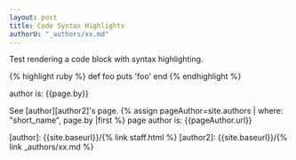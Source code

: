 ```yaml
---
layout: post
title: Code Syntax Highlights
authorU: "_authors/xx.md"
---
```

Test rendering a code block with syntax highlighting. 

{% highlight ruby %}
def foo
    puts 'foo'
end
{% endhighlight %}

author is: {{page.by}}

See [author][author2]'s page.
{% assign pageAuthor=site.authors | where: "short_name", page.by |first %}
page author is: {{pageAuthor.url}}




[author]: {{site.baseurl}}/{% link staff.html  %}
[author2]: {{site.baseurl}}/{% link _authors/xx.md %}
